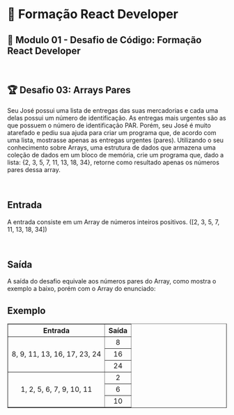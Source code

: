 # 📌 **Formação React Developer**
## 📝 **Modulo 01 - Desafio de Código: Formação React Developer**

<br>

## 🏆 Desafio 03: Arrays Pares
Seu José possui uma lista de entregas das suas mercadorias e cada uma delas possui um número de identificação. As entregas mais urgentes são as que possuem o número de identificação PAR. Porém, seu José é muito atarefado e pediu sua ajuda para criar um programa que, de acordo com uma lista, mostrasse apenas as entregas urgentes (pares). Utilizando o seu conhecimento sobre Arrays, uma estrutura de dados que armazena uma coleção de dados em um bloco de memória, crie um programa que, dado a lista: {2, 3, 5, 7, 11, 13, 18, 34}, retorne como resultado apenas os números pares dessa array.

<br>

## Entrada
A entrada consiste em um Array de números inteiros positivos. ([2, 3, 5, 7, 11, 13, 18, 34])

<br>

## Saída
A saída do desafio equivale aos números pares do Array, como mostra o exemplo a baixo, porém com o Array do enunciado:

## Exemplo

<table border=1>
    <tr>
        <th style="text-align:center">Entrada</th>
        <th style="text-align:center">Saída</th>
    </tr>
    <tr>
        <td align="center" rowspan="3"> 8, 9, 11, 13, 16, 17, 23, 24 </td>
        <td align="center">8</td>
    </tr>
    <tr>
        <td align="center">16</td>
    </tr>
    <tr>
        <td align="center">24</td>
    </tr>
    <tr>
        <td align="center" rowspan="3">  1, 2, 5, 6, 7, 9, 10, 11  </td>
        <td align="center">2</td>
    </tr>
    <tr>
        <td align="center">6</td>
    </tr>
    <tr>
        <td align="center">10</td>
    </tr>
</table>